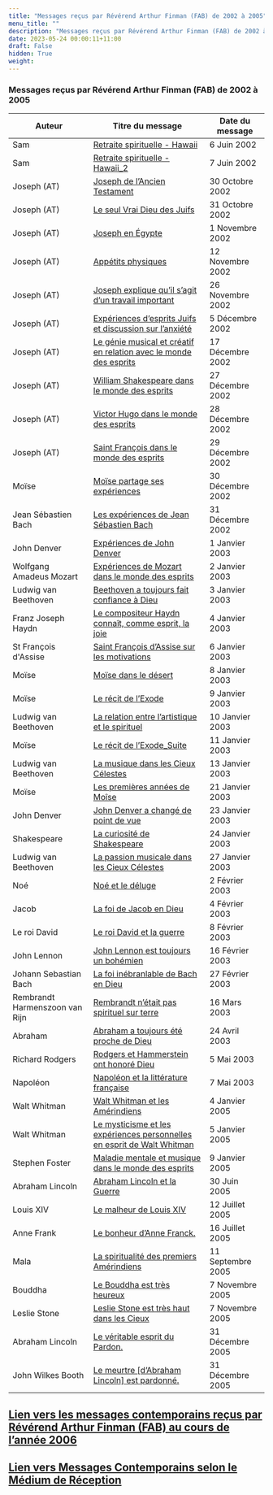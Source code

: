 ```yaml
---
title: "Messages reçus par Révérend Arthur Finman (FAB) de 2002 à 2005"
menu_title: ""
description: "Messages reçus par Révérend Arthur Finman (FAB) de 2002 à 2005"
date: 2023-05-24 00:00:11+11:00
draft: False
hidden: True
weight:
---
```

### Messages reçus par Révérend Arthur Finman (FAB) de 2002 à 2005

**Auteur** | **Titre du message** | **Date du message**  
---|---|---
Sam | [Retraite spirituelle - Hawaii](/fr-contemporary-messages/fr-contemporary-messages-by-date-order/fr-contemporary-messages-2002/fr-2002-6-6-1-fab-sam/) | 6 Juin 2002
Sam | [Retraite spirituelle - Hawaii_2](/fr-contemporary-messages/fr-contemporary-messages-by-date-order/fr-contemporary-messages-2002/fr-2002-6-7-1-fab-sam/) | 7 Juin 2002
Joseph (AT) | [Joseph de l’Ancien Testament](/fr-contemporary-messages/fr-contemporary-messages-by-date-order/fr-contemporary-messages-2002/fr-2002-10-30-1-fab-joseph-ot/) | 30 Octobre 2002
Joseph (AT) | [Le seul Vrai Dieu des Juifs](/fr-contemporary-messages/fr-contemporary-messages-by-date-order/fr-contemporary-messages-2002/fr-2002-10-31-1-fab-joseph-ot/) | 31 Octobre 2002
Joseph (AT) | [Joseph en Égypte](/fr-contemporary-messages/fr-contemporary-messages-by-date-order/fr-contemporary-messages-2002/fr-2002-11-1-1-fab-joseph-ot/) | 1 Novembre 2002
Joseph (AT) | [Appétits physiques](/fr-contemporary-messages/fr-contemporary-messages-by-date-order/fr-contemporary-messages-2002/fr-2002-11-12-1-fab-joseph-ot/) | 12 Novembre 2002
Joseph (AT) | [Joseph explique qu’il s’agit d’un travail important](/fr-contemporary-messages/fr-contemporary-messages-by-date-order/fr-contemporary-messages-2002/fr-2002-11-26-1-fab-joseph-ot/) | 26 Novembre 2002
Joseph (AT) | [Expériences d’esprits Juifs et discussion sur l’anxiété](/fr-contemporary-messages/fr-contemporary-messages-by-date-order/fr-contemporary-messages-2002/fr-2002-12-5-1-fab-joseph-ot/) | 5 Décembre 2002
Joseph (AT) | [Le génie musical et créatif en relation avec le monde des esprits](/fr-contemporary-messages/fr-contemporary-messages-by-date-order/fr-contemporary-messages-2002/fr-2002-12-17-1-fab-joseph-ot/) | 17 Décembre 2002
Joseph (AT) | [William Shakespeare dans le monde des esprits](/fr-contemporary-messages/fr-contemporary-messages-by-date-order/fr-contemporary-messages-2002/fr-2002-12-27-1-fab-joseph-ot/) | 27 Décembre 2002
Joseph (AT) | [Victor Hugo dans le monde des esprits](/fr-contemporary-messages/fr-contemporary-messages-by-date-order/fr-contemporary-messages-2002/fr-2002-12-28-1-fab-joseph-ot/) | 28 Décembre 2002
Joseph (AT) | [Saint François dans le monde des esprits](/fr-contemporary-messages/fr-contemporary-messages-by-date-order/fr-contemporary-messages-2002/fr-2002-12-29-1-fab-joseph-ot/) | 29 Décembre 2002
Moïse | [Moïse partage ses expériences](/fr-contemporary-messages/fr-contemporary-messages-by-date-order/fr-contemporary-messages-2002/fr-2002-12-30-1-fab-moses/) | 30 Décembre 2002
Jean Sébastien Bach | [Les expériences de Jean Sébastien Bach](/fr-contemporary-messages/fr-contemporary-messages-by-date-order/fr-contemporary-messages-2002/fr-2002-12-31-1-fab-johann-sebastian-bach/) | 31 Décembre 2002
John Denver | [Expériences de John Denver](/fr-contemporary-messages/fr-contemporary-messages-by-date-order/fr-contemporary-messages-2003/fr-2003-1-1-1-fab-john-denver/) | 1 Janvier 2003
Wolfgang Amadeus Mozart | [Expériences de Mozart dans le monde des esprits](/fr-contemporary-messages/fr-contemporary-messages-by-date-order/fr-contemporary-messages-2003/fr-2003-1-2-1-fab-wolfgang-amadeus-mozart/) | 2 Janvier 2003
Ludwig van Beethoven | [Beethoven a toujours fait confiance à Dieu](/fr-contemporary-messages/fr-contemporary-messages-by-date-order/fr-contemporary-messages-2003/fr-2003-1-3-1-fab-ludwig-van-beethoven/) | 3 Janvier 2003
Franz Joseph Haydn | [Le compositeur Haydn connaît, comme esprit, la joie](/fr-contemporary-messages/fr-contemporary-messages-by-date-order/fr-contemporary-messages-2003/fr-2003-1-4-1-fab-franz-joseph-haydn/) | 4 Janvier 2003
St François d'Assise | [Saint François d’Assise sur les motivations](/fr-contemporary-messages/fr-contemporary-messages-by-date-order/fr-contemporary-messages-2003/fr-2003-1-6-1-fab-st-francis-of-assisi/) | 6 Janvier 2003
Moïse | [Moïse dans le désert](/fr-contemporary-messages/fr-contemporary-messages-by-date-order/fr-contemporary-messages-2003/fr-2003-1-8-1-fab-moses/) | 8 Janvier 2003
Moïse | [Le récit de l’Exode](/fr-contemporary-messages/fr-contemporary-messages-by-date-order/fr-contemporary-messages-2003/fr-2003-1-9-1-fab-moses/) | 9 Janvier 2003
Ludwig van Beethoven | [La relation entre l’artistique et le spirituel](/fr-contemporary-messages/fr-contemporary-messages-by-date-order/fr-contemporary-messages-2003/fr-2003-1-10-1-fab-ludwig-van-beethoven/) | 10 Janvier 2003
Moïse | [Le récit de l’Exode_Suite](/fr-contemporary-messages/fr-contemporary-messages-by-date-order/fr-contemporary-messages-2003/fr-2003-1-11-1-fab-moses/) | 11 Janvier 2003
Ludwig van Beethoven | [La musique dans les Cieux Célestes](/fr-contemporary-messages/fr-contemporary-messages-by-date-order/fr-contemporary-messages-2003/fr-2003-1-13-1-fab-ludwig-van-beethoven/) | 13 Janvier 2003
Moïse | [Les premières années de Moîse](/fr-contemporary-messages/fr-contemporary-messages-by-date-order/fr-contemporary-messages-2003/fr-2003-1-21-1-fab-moses/) | 21 Janvier 2003
John Denver | [John Denver a changé de point de vue](/fr-contemporary-messages/fr-contemporary-messages-by-date-order/fr-contemporary-messages-2003/fr-2003-1-23-1-fab-john-denver/) | 23 Janvier 2003
Shakespeare | [La curiosité de Shakespeare](/fr-contemporary-messages/fr-contemporary-messages-by-date-order/fr-contemporary-messages-2003/fr-2003-1-24-2-fab-shakespeare/) | 24 Janvier 2003
Ludwig van Beethoven | [La passion musicale dans les Cieux Célestes](/fr-contemporary-messages/fr-contemporary-messages-by-date-order/fr-contemporary-messages-2003/fr-2003-1-27-2-fab-ludwig-van-beethoven/) | 27 Janvier 2003
Noé | [Noé et le déluge](/fr-contemporary-messages/fr-contemporary-messages-by-date-order/fr-contemporary-messages-2003/fr-2003-2-2-1-fab-noah/) | 2 Février 2003
Jacob | [La foi de Jacob en Dieu](/fr-contemporary-messages/fr-contemporary-messages-by-date-order/fr-contemporary-messages-2003/fr-2003-2-4-1-fab-jacob/) | 4 Février 2003
Le roi David | [Le roi David et la guerre](/fr-contemporary-messages/fr-contemporary-messages-by-date-order/fr-contemporary-messages-2003/fr-2003-2-8-1-fab-king-david/) | 8 Février 2003
John Lennon | [John Lennon est toujours un bohémien](/fr-contemporary-messages/fr-contemporary-messages-by-date-order/fr-contemporary-messages-2003/fr-2003-2-16-1-fab-john-lennon/) | 16 Février 2003
Johann Sebastian Bach | [La foi inébranlable de Bach en Dieu](/fr-contemporary-messages/fr-contemporary-messages-by-date-order/fr-contemporary-messages-2003/fr-2003-2-27-1-fab-johann-sebastian-bach/) | 27 Février 2003
Rembrandt Harmenszoon van Rijn | [Rembrandt n’était pas spirituel sur terre](/fr-contemporary-messages/fr-contemporary-messages-by-date-order/fr-contemporary-messages-2003/fr-2003-3-16-1-fab-rembrandt-harmenszoon-van-rijn/) | 16 Mars 2003
Abraham   | [Abraham a toujours été proche de Dieu](/fr-contemporary-messages/fr-contemporary-messages-by-date-order/fr-contemporary-messages-2003/fr-2003-4-24-2-fab-abraham/) | 24 Avril 2003
Richard Rodgers | [Rodgers et Hammerstein ont honoré Dieu](/fr-contemporary-messages/fr-contemporary-messages-by-date-order/fr-contemporary-messages-2003/fr-2003-5-5-1-fab-richard-rodgers/) | 5 Mai 2003
Napoléon | [Napoléon et la littérature française](/fr-contemporary-messages/fr-contemporary-messages-by-date-order/fr-contemporary-messages-2003/fr-2003-5-7-1-fab-napoleon/) | 7 Mai 2003
Walt Whitman | [Walt Whitman et les Amérindiens](/fr-contemporary-messages/fr-contemporary-messages-by-date-order/fr-contemporary-messages-2005/fr-2005-1-4-1-fab-walt-whitman/) | 4 Janvier 2005
Walt Whitman | [Le mysticisme et les expériences personnelles en esprit de Walt Whitman](/fr-contemporary-messages/fr-contemporary-messages-by-date-order/fr-contemporary-messages-2005/fr-2005-1-5-1-fab-walt-whitman/) | 5 Janvier 2005
Stephen Foster | [Maladie mentale et musique dans le monde des esprits](/fr-contemporary-messages/fr-contemporary-messages-by-date-order/fr-contemporary-messages-2005/fr-2005-1-9-1-fab-stephen-foster/) | 9 Janvier 2005
Abraham Lincoln | [Abraham Lincoln et la Guerre](/fr-contemporary-messages/fr-contemporary-messages-by-date-order/fr-contemporary-messages-2005/fr-2005-6-30-1-fab-abraham-lincoln/) | 30 Juin 2005
Louis XIV | [Le malheur de Louis XIV](/fr-contemporary-messages/fr-contemporary-messages-by-date-order/fr-contemporary-messages-2005/fr-2005-7-12-1-fab-louis-xiv/) | 12 Juillet 2005
Anne Frank | [Le bonheur d’Anne Franck.](/fr-contemporary-messages/fr-contemporary-messages-by-date-order/fr-contemporary-messages-2005/fr-2005-7-16-1-fab-anne-frank/) | 16 Juillet 2005
Mala | [La spiritualité des premiers Amérindiens](/fr-contemporary-messages/fr-contemporary-messages-by-date-order/fr-contemporary-messages-2005/fr-2005-9-11-1-fab-mala/) | 11 Septembre 2005
Bouddha | [Le Bouddha est très heureux](/fr-contemporary-messages/fr-contemporary-messages-by-date-order/fr-contemporary-messages-2005/fr-2005-11-7-1-fab-buddha/) | 7 Novembre 2005
Leslie Stone | [Leslie Stone est très haut dans les Cieux](/fr-contemporary-messages/fr-contemporary-messages-by-date-order/fr-contemporary-messages-2005/fr-2005-11-7-2-fab-leslie-stone/) | 7 Novembre 2005
Abraham Lincoln | [Le véritable esprit du Pardon.](/fr-contemporary-messages/fr-contemporary-messages-by-date-order/fr-contemporary-messages-2005/fr-2005-12-31-1-fab-abraham-lincoln/) | 31 Décembre 2005
John Wilkes Booth | [Le meurtre [d’Abraham Lincoln] est pardonné.](/fr-contemporary-messages/fr-contemporary-messages-by-date-order/fr-contemporary-messages-2005/fr-2005-12-31-2-fab-john-wilkes-booth/) | 31 Décembre 2005


## [Lien vers les messages contemporains reçus par Révérend Arthur Finman (FAB) au cours de l’année 2006](/fr-contemporary-messages/6-2-fr-contemporary-messages-per-medium/6-2-5-2-fr-fab-2006/)

## [Lien vers Messages Contemporains selon le Médium de Réception](/fr-contemporary-messages/6-2-fr-contemporary-messages-per-medium/)